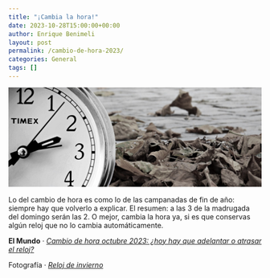 ```yaml
---
title: "¡Cambia la hora!"
date: 2023-10-28T15:00:00+00:00
author: Enrique Benimeli
layout: post
permalink: /cambio-de-hora-2023/
categories: General
tags: []
---
```


[![image](assets/images/posts/2023/10/cambiohora.jpg)](https://www.elmundo.es/como/2023/10/28/653bc0cbe9cf4a877c8b45b2.html)

Lo del cambio de hora es como lo de las campanadas de fin de año: siempre hay que volverlo a explicar. El resumen: a las 3 de la madrugada del domingo serán las 2. O mejor, cambia la hora ya, si es que conservas algún reloj que no lo cambia automáticamente.

**El Mundo** · [*Cambio de hora octubre 2023: ¿hoy hay que adelantar o atrasar el reloj?*](https://www.elmundo.es/como/2023/10/28/653bc0cbe9cf4a877c8b45b2.html)

Fotografía · [*Reloj de invierno*](https://pixabay.com/es/photos/invierno-reloj-cambio-de-tiempo-2896597/)